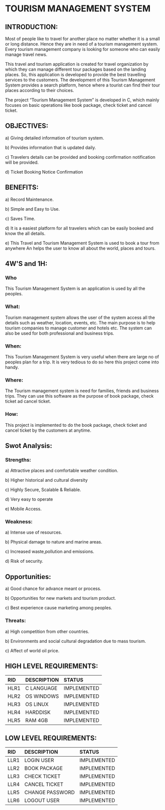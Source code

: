 # **TOURISM MANAGEMENT SYSTEM**

## INTRODUCTION:

Most of people like to travel for another place no matter whether it is a small or long  distance. Hence they are in need of a tourism management system. Every tourism management company is looking for someone who can easily manage travel news. 

This travel and tourism application is created for travel organization by which they can manage different tour packages based on the landing places. So, this application is developed to provide the best travelling services to the customers. The  development of this Tourism Management System provides a search platform, hence where a tourist can find their tour places according to their choices. 

The project “Tourism Management System” is developed in C, which mainly focuses on basic operations like book package, check ticket and cancel ticket.

## OBJECTIVES:
a) Giving  detailed information of tourism system.

b) Provides information that is updated daily.

c) Travelers details can be provided and booking confirmation notification will be provided.  

d) Ticket Booking Notice Confirmation 

## **BENEFITS:**
a) Record Maintenance.

b) Simple and Easy to Use.

c) Saves Time.

d) It is a easiest platform for all travelers which can be easily booked and know the all details.

e) This Travel and Tourism Management System is used to book a tour from anywhere An  helps the user to know all about the world, places and    tours.

## **4W'S and 1H:**

### Who
This Tourism Management System is an application is used by all the peoples.

### What:
Tourism management system allows the user of the system access all the details such as weather, location, events, etc. The main purpose is to help tourism companies to manage customer and hotels etc. The system can also be used for both professional and business trips.

### When:
This Tourism Management System is very useful when there are large no of peoples plan for a trip. It is very tedious to do so here this project come into handy.

### Where:
The Tourism management system is need for families, friends and business trips. They can use this software as the purpose of book package, check ticket ad cancel ticket.

### How:
This project is implemented to do the book package, check ticket and cancel ticket by the customers at anytime.

## **Swot Analysis:**

### Strengths:
a) Attractive places and comfortable weather condition.

b) Higher historical and cultural diversity

c) Highly Secure, Scalable & Reliable.

d) Very easy to operate

e) Mobile Access.

### Weakness:
a) Intense use of resources.

b) Physical damage to nature and marine areas.

c) Increased waste,pollution and emissions. 

d) Risk of security.

## Opportunities:
a) Good chance for advance meant or process.

b) Opportunities for new markets and tourism product.

c) Best experience cause marketing among peoples.

### Threats:
a) High competition from other countries.

b) Environments and social cultural degradation due to mass tourism.

c) Affect of world oil price.

## HIGH LEVEL REQUIREMENTS:

|RID|DESCRIPTION|STATUS|
|:--|:----------|:-----|
|HLR1|C LANGUAGE|IMPLEMENTED|
|HLR2|OS WINDOWS|IMPLEMENTED|
|HLR3|OS LINUX|IMPLEMENTED|
|HLR4|HARDDISK|IMPLEMENTED|
|HLR5|RAM 4GB|IMPLEMENTED|

## LOW LEVEL REQUIREMENTS:

|RID|DESCRIPTION|STATUS|
|:--|:----------|:-----|
|LLR1|LOGIN USER|IMPLEMENTED|
|LLR2|BOOK PACKAGE|IMPLEMENTED|
|LLR3|CHECK TICKET|IMPLEMENTED|
|LLR4|CANCEL TICKET|IMPLEMENTED|
|LLR5|CHANGE PASSWORD|IMPLEMENTED|
|LLR6|LOGOUT USER|IMPLEMENTED|








